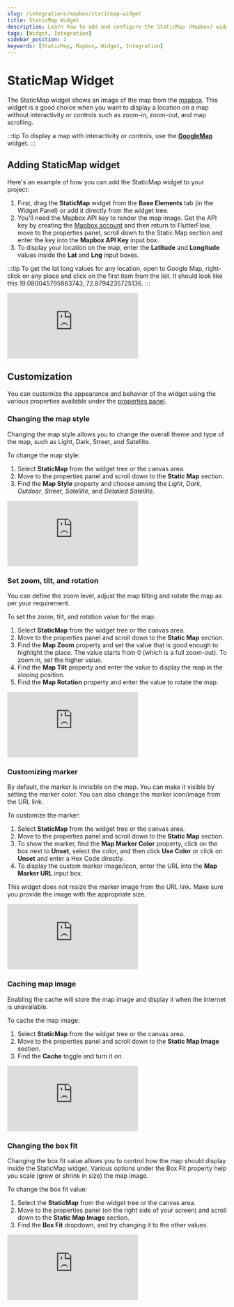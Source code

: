 ```yaml
---
slug: /integrations/mapbox/staticmap-widget
title: StaticMap Widget
description: Learn how to add and configure the StaticMap (Mapbox) widget in your FlutterFlow app.
tags: [Widget, Integration]
sidebar_position: 2
keywords: [StaticMap, Mapbox, Widget, Integration]
---
```


# StaticMap Widget
The StaticMap widget shows an image of the map from the [mapbox](https://www.mapbox.com/). This widget is a good choice when you want to display a location on a map without interactivity or controls such as zoom-in, zoom-out, and map scrolling.

:::tip
To display a map with interactivity or controls, use the [**GoogleMap**](../google-maps/google-maps-widget.md) widget.
:::


## Adding StaticMap widget

Here's an example of how you can add the StaticMap widget to your project:

1. First, drag the **StaticMap** widget from the **Base Elements** tab (in the Widget Panel) or add it directly from the widget tree.
2. You'll need the Mapbox API key to render the map image. Get the API key by creating the [Mapbox account](https://account.mapbox.com/auth/signup/) and then return to FlutterFlow, move to the properties panel, scroll down to the Static Map section and enter the key into the **Mapbox API Key** input box.
3. To display your location on the map, enter the **Latitude** and **Longitude** values inside the **Lat** and **Lng** input boxes.

:::tip
To get the lat long values for any location, open to Google Map, right-click on any place and click on the first item from the list. It should look like this 19.080045795863743, 72.8794235725136.
:::

<div style={{
    position: 'relative',
    paddingBottom: 'calc(56.67989417989418% + 41px)', // Keeps the aspect ratio and additional padding
    height: 0,
    width: '100%'}}>
    <iframe 
        src="https://demo.arcade.software/z1kDG18cXxXzIiddhQFP?embed&show_copy_link=true"
        title=""
        style={{
            position: 'absolute',
            top: 0,
            left: 0,
            width: '100%',
            height: '100%',
            colorScheme: 'light'
        }}
        frameborder="0"
        loading="lazy"
        webkitAllowFullScreen
        mozAllowFullScreen
        allowFullScreen
        allow="clipboard-write">
    </iframe>
</div>
<p></p>

## Customization

You can customize the appearance and behavior of the widget using the various properties available under the [properties panel](../../../intro/ff-ui/builder.md#navigation-menu).

### Changing the map style

Changing the map style allows you to change the overall theme and type of the map, such as Light, Dark, Street, and Satellite.

To change the map style:

1. Select **StaticMap** from the widget tree or the canvas area.
2. Move to the properties panel and scroll down to the **Static Map** section.
3. Find the **Map Style** property and choose among the *Light*, *Dark*, *Outdoor*, *Street*, *Satellite*, and *Detailed* *Satellite*.

<div style={{
    position: 'relative',
    paddingBottom: 'calc(56.67989417989418% + 41px)', // Keeps the aspect ratio and additional padding
    height: 0,
    width: '100%'}}>
    <iframe 
        src="https://demo.arcade.software/LYxQn4Fx5msgR68Di4cr?embed&show_copy_link=true"
        title=""
        style={{
            position: 'absolute',
            top: 0,
            left: 0,
            width: '100%',
            height: '100%',
            colorScheme: 'light'
        }}
        frameborder="0"
        loading="lazy"
        webkitAllowFullScreen
        mozAllowFullScreen
        allowFullScreen
        allow="clipboard-write">
    </iframe>
</div>
<p></p>

### Set zoom, tilt, and rotation

You can define the zoom level, adjust the map tilting and rotate the map as per your requirement.

To set the zoom, tilt, and rotation value for the map:

1. Select **StaticMap** from the widget tree or the canvas area.
2. Move to the properties panel and scroll down to the **Static Map** section.
3. Find the **Map Zoom** property and set the value that is good enough to highlight the place. The value starts from 0 (which is a full zoom-out). To zoom in, set the higher value.
4. Find the **Map Tilt** property and enter the value to display the map in the sloping position.
5. Find the **Map Rotation** property and enter the value to rotate the map.

<div style={{
    position: 'relative',
    paddingBottom: 'calc(56.67989417989418% + 41px)', // Keeps the aspect ratio and additional padding
    height: 0,
    width: '100%'}}>
    <iframe 
        src="https://demo.arcade.software/e2jMy8ZdRYCmmmdEIx2C?embed&show_copy_link=true"
        title=""
        style={{
            position: 'absolute',
            top: 0,
            left: 0,
            width: '100%',
            height: '100%',
            colorScheme: 'light'
        }}
        frameborder="0"
        loading="lazy"
        webkitAllowFullScreen
        mozAllowFullScreen
        allowFullScreen
        allow="clipboard-write">
    </iframe>
</div>
<p></p>

### Customizing marker

By default, the marker is invisible on the map. You can make it visible by setting the marker color. You can also change the marker icon/image from the URL link.

To customize the marker:

1. Select **StaticMap** from the widget tree or the canvas area.
2. Move to the properties panel and scroll down to the **Static Map** section.
3. To show the marker, find the **Map Marker Color** property, click on the box next to **Unset**, select the color, and then click **Use Color** or click on **Unset** and enter a Hex Code directly.
4. To display the custom marker image/icon, enter the URL into the **Map Marker URL** input box.

This widget does not resize the marker image from the URL link. Make sure you provide the image with the appropriate size.

<div style={{
    position: 'relative',
    paddingBottom: 'calc(56.67989417989418% + 41px)', // Keeps the aspect ratio and additional padding
    height: 0,
    width: '100%'}}>
    <iframe 
        src="https://demo.arcade.software/05eD7crtpMH3QiD2ibk8?embed&show_copy_link=true"
        title=""
        style={{
            position: 'absolute',
            top: 0,
            left: 0,
            width: '100%',
            height: '100%',
            colorScheme: 'light'
        }}
        frameborder="0"
        loading="lazy"
        webkitAllowFullScreen
        mozAllowFullScreen
        allowFullScreen
        allow="clipboard-write">
    </iframe>
</div>
<p></p>

### Caching map image

Enabling the cache will store the map image and display it when the internet is unavailable.

To cache the map image:

1. Select **StaticMap** from the widget tree or the canvas area.
2. Move to the properties panel and scroll down to the **Static Map Image** section.
3. Find the **Cache** toggle and turn it on.

<div style={{
    position: 'relative',
    paddingBottom: 'calc(56.67989417989418% + 41px)', // Keeps the aspect ratio and additional padding
    height: 0,
    width: '100%'}}>
    <iframe 
        src="https://demo.arcade.software/9xLVUrfd9LNufOxX5EfI?embed&show_copy_link=true"
        title=""
        style={{
            position: 'absolute',
            top: 0,
            left: 0,
            width: '100%',
            height: '100%',
            colorScheme: 'light'
        }}
        frameborder="0"
        loading="lazy"
        webkitAllowFullScreen
        mozAllowFullScreen
        allowFullScreen
        allow="clipboard-write">
    </iframe>
</div>
<p></p>

### Changing the box fit

Changing the box fit value allows you to control how the map should display inside the StaticMap widget. Various options under the Box Fit property help you scale (grow or shrink in size) the map image.

To change the box fit value:

1. Select the **StaticMap** from the widget tree or the canvas area.
2. Move to the properties panel (on the right side of your screen) and scroll down to the **Static Map Image** section.
3. Find the **Box Fit** dropdown, and try changing it to the other values.

<div style={{
    position: 'relative',
    paddingBottom: 'calc(56.67989417989418% + 41px)', // Keeps the aspect ratio and additional padding
    height: 0,
    width: '100%'}}>
    <iframe 
        src="https://demo.arcade.software/I9UHGeEUeFKMZiSSP70p?embed&show_copy_link=true"
        title=""
        style={{
            position: 'absolute',
            top: 0,
            left: 0,
            width: '100%',
            height: '100%',
            colorScheme: 'light'
        }}
        frameborder="0"
        loading="lazy"
        webkitAllowFullScreen
        mozAllowFullScreen
        allowFullScreen
        allow="clipboard-write">
    </iframe>
</div>
<p></p>